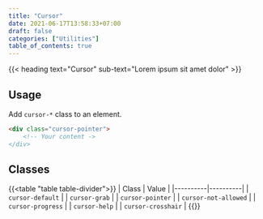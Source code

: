 ```yaml
---
title: "Cursor"
date: 2021-06-17T13:58:33+07:00
draft: false
categories: ["Utilities"]
table_of_contents: true
---
```


{{< heading text="Cursor" sub-text="Lorem ipsum sit amet dolor" >}}

## Usage

Add `cursor-*` class to an element.

``` html
<div class="cursor-pointer">
    <!-- Your content ->
</div>
```

## Classes

{{<table "table table-divider">}}
| Class | Value |
|----------|----------|
| `cursor-default` |
| `cursor-grab` |
| `cursor-pointer` |
| `cursor-not-allowed` |
| `cursor-progress` |
| `cursor-help` |
| `cursor-crosshair` |
{{</table>}}